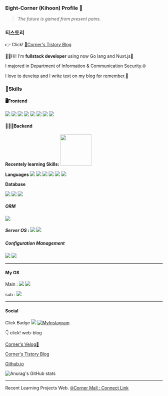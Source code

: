 ### Eight-Corner (Kihoon) Profile  🐷

> *The future is gained from present pains.*


### 티스토리
👉 Click! [🌱Corner's Tistory Blog](https://iu-corner.tistory.com)


👋🏻Hi! I'm **fullstack developer** using now Go lang and Nuxt.js🥸

I majored in Department of Information & Communication Security.🌐

I love to develop and I write text on my blog for remember.🧨





### 💪Skills

#### **🖥Frontend**

<img src="https://img.shields.io/badge/Vue.js-3DDC84?style=flat-square&logo=Vue.js&logoColor=white"/> <img src="https://img.shields.io/badge/React-61DAFB?style=square&logo=React&logoColor=white"/> <img src="https://img.shields.io/badge/Ionic-white?style=flat&logo=Ionic&logoColor=3880FF"/> <img src="https://img.shields.io/badge/Ant Design-white?style=flat&logo=Ant Design&logoColor=0170fe"/> <img src="https://img.shields.io/badge/HTML5-black?style=flat&logo=HTML5&logoColor=E34f26"/> <img src="https://img.shields.io/badge/CSS3-black?style=flat&logo=CSS3&logoColor=1572b6"/> <img src="https://img.shields.io/badge/JavaScript-black?style=flat&logo=JavaScript&logoColor=f7df1e"/> 
<img src="https://img.shields.io/badge/NuxtJS-green?style=flat&logo=Nuxt.js&logoColor=000000"/>



#### **🧑🏻‍💻Backend**

**Recentely learning Skills:** <img src="https://img.shields.io/badge/Go-white?style=flat&logo=Go&logoColor=blue" width="100"/>  

**Languages**
<img src="https://img.shields.io/badge/Node-Express-green?style=flat&logo=Express&logoColor=000000"/>  <img src="https://img.shields.io/badge/Node.js-339933?style=flat-square&logo=node.js&logoColor=white"/> <img src="https://img.shields.io/badge/Java-white?style=flat&logo=Java&logoColor=007396"/> <img src="https://img.shields.io/badge/Spring-black?style=flat&logo=Spring&logoColor=6db33f"/> <img src="https://img.shields.io/badge/Python-e8eaf6?style=for-the-badge&logo=django&logoColor=3776ab"/> <img src="https://img.shields.io/badge/Django-092E20?style=for-the-badge&logo=django&logoColor=green"/>

**Database** 

<img src="https://img.shields.io/badge/RDBMS-MySQL-4479a1?style=flat&logo=MySQL&logoColor=4479a1"/> <img src="https://img.shields.io/badge/RDBMS-Oracle-f80000?style=flat&logo=Oracle&logoColor=f80000"/> <img src="https://img.shields.io/badge/RDBMS-SQLite3-003b57?style=flat&logo=MySQL&logoColor=003b57"/>

##### ORM

<img src="https://img.shields.io/badge/Sequelize-52B0E7?style=for-the-badge&logo=Sequelize&logoColor=white"/>



##### Server OS : <img src="https://img.shields.io/badge/CentOS-white?style=flat&logo=CentOS&logoColor=262577"/> <img src="https://img.shields.io/badge/Linux-Ubuntu-e95420?style=flat&logo=Ubuntu&logoColor=e95420"/>



##### Configuration Management 

<img src="https://img.shields.io/badge/Git-black?style=flat&logo=Git&logoColor=f05032"/> <img src="https://img.shields.io/badge/Bitbucket-black?style=flat&logo=Bitbucket&logoColor=0052cc"/>

---





#### **My OS**

Main : <img src="https://img.shields.io/badge/mac%20os-000000?style=for-the-badge&logo=apple&logoColor=white" /> <img src="https://img.shields.io/badge/iOS-000000?style=for-the-badge&logo=ios&logoColor=white" />

sub : <img src="https://img.shields.io/badge/Windows-0078D6?style=for-the-badge&logo=windows&logoColor=white"/>



---

#### **Social**

Click Badge [![](https://img.shields.io/badge/GitHub-100000?style=for-the-badge&logo=github&logoColor=white)](https://github.com/eight-corner) [![MyInstagram](https://img.shields.io/badge/Instagram-E4405F?style=for-the-badge&logo=instagram&logoColor=white)](https://instagram.com/kingrlgns/)



 
👇 click! web-blog

[Corner's Velog🌱](https://velog.io/@corner3499)

[Corner's Tistory Blog](https://iu-corner.tistory.com)

[Github.io](https://eight-corner.github.io)


![Anurag's GitHub stats](https://github-readme-stats.vercel.app/api?username=Eight-Corner&show_icons=true&theme=tokyonight)

---

Recent Learning Projects Web. 
[🌐Corner Mall : Connect Link](https://corner-mall-client.vercel.app/)



<!--

  `<img src="https://img.shields.io/badge/라벨?style=flat-square&logo=node.js&logoColor=white"/>`

라벨은 보통 뱃지에 보여질 `이름-색상코드` 형식

이후 쿼리스트링 형식으로 ?style=flat-square (거의 고정) &logo와 &logoColor는 

[simpleicons.org](https://simpleicons.org)에서 확인한다.



https://img.shields.io/badge/Node.js-339933<MESSAGE>-<COLOR> 

-->

<!--
**Eight-Corner/Eight-Corner** is a ✨ _special_ ✨ repository because its `README.md` (this file) appears on your GitHub profile.

Here are some ideas to get you started:

- 🔭 I’m currently working on ...
- 🌱 I’m currently learning ...
- 👯 I’m looking to collaborate on ...
- 🤔 I’m looking for help with ...
- 💬 Ask me about ...
- 📫 How to reach me: ...
- 😄 Pronouns: ...
- ⚡ Fun fact: ...
-->
